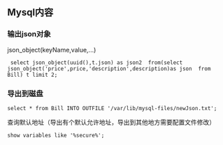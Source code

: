 ## Mysql内容
### 输出json对象

json_object(keyName,value,...)
```
 select json_object(uuid(),t.json) as json2  from(select json_object('price',price,'description',description)as json  from Bill) t limit 2;
```

### 导出到磁盘
```
select * from Bill INTO OUTFILE '/var/lib/mysql-files/newJson.txt';

```

查询默认地址（导出有个默认允许地址，导出到其他地方需要配置文件修改）
```
show variables like '%secure%';
```
